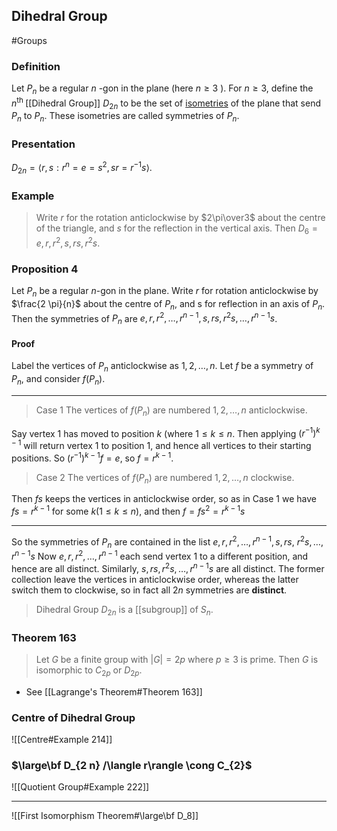 ## Dihedral Group
#Groups 
### Definition
Let $P_{n}$ be a regular $n$ -gon in the plane (here $n \geq 3$ ). For $n \geq 3$, define the $n^{\text {th }}$ [[Dihedral Group]] $D_{2 n}$ to be the set of [isometries](Isometry.md) of the plane that send $P_{n}$ to $P_{n}$. These isometries are called symmetries of $P_{n}$.

### Presentation
$D_{2 n}=\left\langle r, s: r^{n}=e=s^{2}, s r=r^{-1} s\right\rangle .$
### Example
> Write $r$ for the rotation anticlockwise by $2\pi\over3$ about the centre of the triangle, and $s$ for the reflection in the vertical axis. Then $D_6={e,r,r^2,s,rs,r^2s}.$

### Proposition 4
Let $P_{n}$ be a regular $n$-gon in the plane. Write $r$ for rotation anticlockwise by $\frac{2 \pi}{n}$ about the centre of $P_{n}$, and s for reflection in an axis of $P_{n}$. Then the symmetries of $P_{n}$ are $e, r, r^{2}, \ldots, r^{n-1}, s, r s, r^{2} s, \ldots, r^{n-1} s$.
#### Proof
Label the vertices of $P_{n}$ anticlockwise as $1,2, \ldots, n$. Let $f$ be a symmetry of $P_{n}$, and consider $f\left(P_{n}\right)$. 

---
>Case 1 The vertices of $f\left(P_{n}\right)$ are numbered $1,2, \ldots, n$ anticlockwise. 

Say vertex 1 has moved to position $k$ (where $1 \leq k \leq n$. Then applying $\left(r^{-1}\right)^{k-1}$ will return vertex 1 to position 1, and hence all vertices to their starting positions. So $\left(r^{-1}\right)^{k-1} f=e$, so $f=r^{k-1}$.
>Case 2 The vertices of $f\left(P_{n}\right)$ are numbered $1,2, \ldots, n$ clockwise. 

Then $f s$ keeps the vertices in anticlockwise order, so as in Case 1 we have $f s=r^{k-1}$ for some $k(1 \leq k \leq n)$, and then $f=f s^{2}=r^{k-1} s$

---
So the symmetries of $P_{n}$ are contained in the list $e, r, r^{2}, \ldots, r^{n-1}, s, r s$, $r^{2} s, \ldots, r^{n-1} s$
Now $e, r, r^{2}, \ldots, r^{n-1}$ each send vertex 1 to a different position, and hence are all distinct. Similarly, $s, r s, r^{2} s, \ldots, r^{n-1} s$ are all distinct. The former collection leave the vertices in anticlockwise order, whereas the latter switch them to clockwise, so in fact all $2 n$ symmetries are **distinct**.

> Dihedral Group $D_{2n}$ is a [[subgroup]] of $S_n$.

### Theorem 163
>Let $G$ be a finite group with $|G|=2 p$ where $p \geqslant 3$ is prime. Then $G$ is isomorphic to $C_{2 p}$ or $D_{2 p}$.

- See [[Lagrange's Theorem#Theorem 163]]

### Centre of Dihedral Group
![[Centre#Example 214]]

### $\large\bf D_{2 n} /\langle r\rangle \cong C_{2}$
![[Quotient Group#Example 222]]

---
![[First Isomorphism Theorem#\large\bf D_8]]